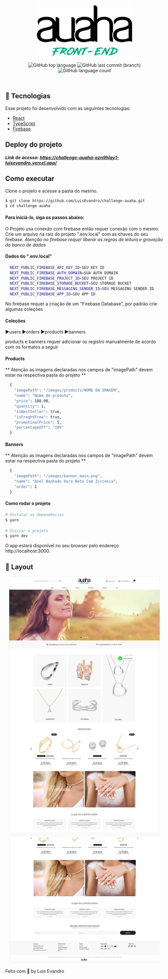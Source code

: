 <p align="center">
  <img src=".github/logo_front-end-new.png" alt="Auaha" />
</p>

<p align="center">
  <img alt="GitHub top language" src="https://img.shields.io/github/languages/top/LuisEvandro/challenge-auaha">
  <img alt="GitHub last commit (branch)" src="https://img.shields.io/github/last-commit/LuisEvandro/challenge-auaha/main">
  <img alt="GitHub language count" src="https://img.shields.io/github/languages/count/LuisEvandro/challenge-auaha">
</p>
<br>

## 🧪 Tecnologias

Esse projeto foi desenvolvido com as seguintes tecnologias:

- [React](https://reactjs.org)
- [TypeScript](https://www.typescriptlang.org/)
- [Firebase](https://firebase.google.com/)

## Deploy do projeto
  ##### Link de acesso: https://challenge-auaha-ozn9hlqy1-luisevandro.vercel.app/
## Como executar

Clone o projeto e acesse a pasta do mesmo.

```bash
$ git clone https://github.com/LuisEvandro/challenge-auaha.git
$ cd challenge-auaha
```

#### Para iniciá-lo, siga os passos abaixo:

O Projeto usa conexão com firebase então requer conexão com o mesmo.
Crie um arquivo na raiz do projeto ".env.local" com as chaves do seu firebase.
*Atenção no firebase requer liberar as regras de leitura e gravação do banco de dados*

#### Dados do ".env.local"
```bash
  NEXT_PUBLIC_FIREBASE_API_KEY_ID=SEU KEY ID
  NEXT_PUBLIC_FIREBASE_AUTH_DOMAIN=SUA AUTH DOMAIN
  NEXT_PUBLIC_FIREBASE_PROJECT_ID=SEU PROJECT ID
  NEXT_PUBLIC_FIREBASE_STORAGE_BUCKET=SEU STORAGE BUCKET
  NEXT_PUBLIC_FIREBASE_MESSAGING_SENDER_ID=SEU MESSAGING SENDER ID
  NEXT_PUBLIC_FIREBASE_APP_ID=SEU APP ID
```

No firebase requer a criação de um "Firebase Database", por padrão crie algumas coleções

#### Coleções
  ►users
  ►orders
  ►products
  ►banners

products e banners requer adicionar os registro manualmente de acordo com os formatos a seguir

#### Products
  ** Atenção as imagens declaradas nos campos de "imagePath" devem estar na respectiva pasta do projeto **
```bash
  {
    "imagePath": "/images/products/NOME DA IMAGEM",
    "name": "Nome do produto",
    "price": 188.00,
    "quantity": 1,
    "isBestSeller": true,
    "isFreghtFree": true,
    "promotinalPrice": 5,
    "percentageOff": "10%"
  }
```

#### Banners
  ** Atenção as imagens declaradas nos campos de "imagePath" devem estar na respectiva pasta do projeto **
```bash
  {
    "imagePath": "/images/banner_main.png",
    "name": "Anel Banhado Ouro Reto Com Zirconia",
    "order": 1
  }
```

#### Como rodar o projeto
```bash
# Instalar as dependências
$ yarn

# Iniciar o projeto
$ yarn dev
```
O app estará disponível no seu browser pelo endereço http://localhost:3000.

## 🔖 Layout
<p align="center">
    <img src=".github/layout-topo.jpeg" alt="Layout Auaha 1" />
    <img src=".github/layout-rodape.jpeg" alt="Layout Auaha 2" />
</p>
Feito com 💜 by Luis Evandro